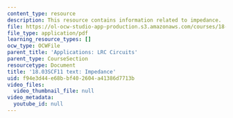 ```yaml
---
content_type: resource
description: This resource contains information related to impedance.
file: https://ol-ocw-studio-app-production.s3.amazonaws.com/courses/18-03sc-differential-equations-fall-2011/f94e3d44e68bbf402604a41386d7713b_MIT18_03SCF11_s20_2text.pdf
file_type: application/pdf
learning_resource_types: []
ocw_type: OCWFile
parent_title: 'Applications: LRC Circuits'
parent_type: CourseSection
resourcetype: Document
title: '18.03SCF11 text: Impedance'
uid: f94e3d44-e68b-bf40-2604-a41386d7713b
video_files:
  video_thumbnail_file: null
video_metadata:
  youtube_id: null
---
```

